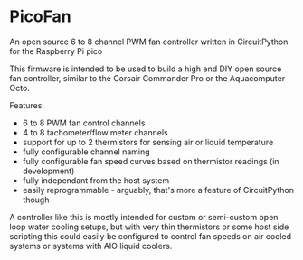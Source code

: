 # PicoFan
An open source 6 to 8 channel PWM fan controller written in CircuitPython for the Raspberry Pi pico

This firmware is intended to be used to build a high end DIY open source fan controller, similar to the Corsair Commander Pro or the Aquacomputer Octo.

Features:
- 6 to 8 PWM fan control channels
- 4 to 8 tachometer/flow meter channels
- support for up to 2 thermistors for sensing air or liquid temperature
- fully configurable channel naming
- fully configurable fan speed curves based on thermistor readings (in development)
- fully independant from the host system
- easily reprogrammable - arguably, that's more a feature of CircuitPython though

A controller like this is mostly intended for custom or semi-custom open loop water cooling setups, but with very thin thermistors or some host side scripting this could easily be configured to control fan speeds on air cooled systems or systems with AIO liquid coolers.
